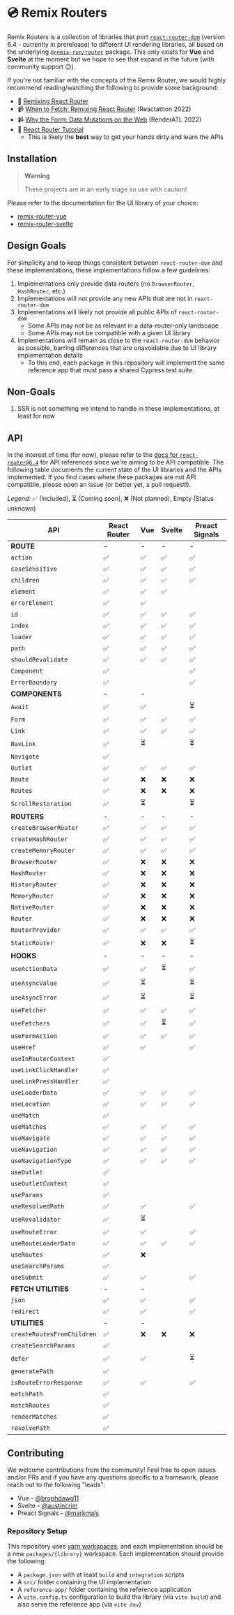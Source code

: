# 💿 Remix Routers

Remix Routers is a collection of libraries that port [`react-router-dom`][react-router-dom] (version 6.4 - currently in prerelease) to different UI rendering libraries, all based on the underlying [`@remix-run/router`][remix-router] package. This only exists for **Vue** and **Svelte** at the moment but we hope to see that expand in the future (with community support 😉).

If you're not familiar with the concepts of the Remix Router, we would highly recommend reading/watching the following to provide some background:

- 📖 [Remixing React Router][remixing-react-router]
- 📹 [When to Fetch: Remixing React Router][when-to-fetch] (Reactathon 2022)
- 📹 [Why the Form: Data Mutations on the Web][why-the-form] (RenderATL 2022)
- 📖 [React Router Tutorial][rr-tutorial]
  - This is likely the **best** way to get your hands dirty and learn the APIs

## Installation

> **Warning**
>
> These projects are in an early stage so use with caution!

Please refer to the documentation for the UI library of your choice:

- [remix-router-vue][vue-readme]
- [remix-router-svelte][svelte-readme]

## Design Goals

For simplicity and to keep things consistent between `react-router-dom` and these implementations, these implementations follow a few guidelines:

1. Implementations only provide data routers (no `BrowserRouter`, `HashRouter`, etc.)
2. Implementations will not provide any new APIs that are not in `react-router-dom`
3. Implementations will likely not provide all public APIs of `react-router-dom`
   - Some APIs may not be as relevant in a data-router-only landscape
   - Some APIs may not be compatible with a given UI library
4. Implementations will remain as close to the `react-router-dom` behavior as possible, barring differences that are unavoidable due to UI library implementation details
   - To this end, each package in this repository will implement the same reference app that must pass a shared Cypress test suite

## Non-Goals

1. SSR is not something we intend to handle in these implementations, at least for now

## API

In the interest of time (for now), please refer to the [docs for `react-router@6.4`][rr-docs] for API references since we're aiming to be API compatible. The following table documents the current state of the UI libraries and the APIs implemented. If you find cases where these packages are not API compatible, please open an issue (or better yet, a pull request!).

_Legend:_ ✅ (Included), ⏳ (Coming soon), ❌ (Not planned), Empty (Status unknown)

| API                        | React Router | Vue | Svelte | Preact Signals |
| -------------------------- | ------------ | --- | ------ | -------------- |
| **ROUTE**                  | -            | -   | -      | -              |
| `action`                   | ✅           | ✅  | ✅     | ✅             |
| `caseSensitive`            | ✅           | ✅  | ✅     | ✅             |
| `children`                 | ✅           | ✅  | ✅     | ✅             |
| `element`                  | ✅           | ✅  | ✅     |                |
| `errorElement`             | ✅           | ✅  |        |                |
| `id`                       | ✅           | ✅  | ✅     | ✅             |
| `index`                    | ✅           | ✅  | ✅     | ✅             |
| `loader`                   | ✅           | ✅  | ✅     | ✅             |
| `path`                     | ✅           | ✅  | ✅     | ✅             |
| `shouldRevalidate`         | ✅           | ✅  | ✅     | ✅             |
| `Component`                | ✅           |     |        | ✅             |
| `ErrorBoundary`            | ✅           |     |        | ✅             |
| **COMPONENTS**             | -            | -   |        |                |
| `Await`                    | ✅           | ✅  |        | ⏳             |
| `Form`                     | ✅           | ✅  | ✅     | ✅             |
| `Link`                     | ✅           | ✅  | ✅     | ✅             |
| `NavLink`                  | ✅           | ⏳  |        | ⏳             |
| `Navigate`                 | ✅           |     |        |                |
| `Outlet`                   | ✅           | ✅  | ✅     | ✅             |
| `Route`                    | ✅           | ❌  | ❌     | ❌             |
| `Routes`                   | ✅           | ❌  | ❌     | ❌             |
| `ScrollRestoration`        | ✅           | ⏳  |        | ⏳             |
| **ROUTERS**                | -            | -   | -      | -              |
| `createBrowserRouter`      | ✅           | ✅  | ✅     | ✅             |
| `createHashRouter`         | ✅           | ✅  | ✅     | ✅             |
| `createMemoryRouter`       | ✅           | ✅  | ✅     | ✅             |
| `BrowserRouter`            | ✅           | ❌  | ❌     | ❌             |
| `HashRouter`               | ✅           | ❌  | ❌     | ❌             |
| `HistoryRouter`            | ✅           | ❌  | ❌     | ❌             |
| `MemoryRouter`             | ✅           | ❌  | ❌     | ❌             |
| `NativeRouter`             | ✅           | ❌  | ❌     | ❌             |
| `Router`                   | ✅           | ❌  | ❌     | ❌             |
| `RouterProvider`           | ✅           | ✅  | ✅     | ✅             |
| `StaticRouter`             | ✅           | ❌  | ❌     | ⏳             |
| **HOOKS**                  | -            | -   | -      | -              |
| `useActionData`            | ✅           | ✅  | ⏳     | ✅             |
| `useAsyncValue`            | ✅           | ⏳  |        | ⏳             |
| `useAsyncError`            | ✅           | ⏳  |        | ⏳             |
| `useFetcher`               | ✅           | ✅  | ✅     | ✅             |
| `useFetchers`              | ✅           | ✅  | ⏳     | ✅             |
| `useFormAction`            | ✅           | ✅  | ✅     | ✅             |
| `useHref`                  | ✅           | ✅  |        | ✅             |
| `useInRouterContext`       | ✅           |     |        |                |
| `useLinkClickHandler`      | ✅           |     |        |                |
| `useLinkPressHandler`      | ✅           |     |        |                |
| `useLoaderData`            | ✅           | ✅  | ✅     | ✅             |
| `useLocation`              | ✅           | ✅  | ✅     | ✅             |
| `useMatch`                 | ✅           |     |        |                |
| `useMatches`               | ✅           | ✅  | ✅     | ✅             |
| `useNavigate`              | ✅           | ✅  | ✅     | ✅             |
| `useNavigation`            | ✅           | ✅  | ✅     | ✅             |
| `useNavigationType`        | ✅           | ✅  | ✅     | ✅             |
| `useOutlet`                | ✅           |     |        |                |
| `useOutletContext`         | ✅           |     |        |                |
| `useParams`                | ✅           |     |        |                |
| `useResolvedPath`          | ✅           | ✅  |        | ✅             |
| `useRevalidator`           | ✅           | ⏳  |        |                |
| `useRouteError`            | ✅           | ✅  |        | ✅             |
| `useRouteLoaderData`       | ✅           | ✅  | ✅     | ✅             |
| `useRoutes`                | ✅           | ❌  |        |                |
| `useSearchParams`          | ✅           |     |        |                |
| `useSubmit`                | ✅           | ✅  |        | ✅             |
| **FETCH UTILITIES**        | -            | -   |        |                |
| `json`                     | ✅           | ✅  |        | ✅             |
| `redirect`                 | ✅           | ✅  |        | ✅             |
| **UTILITIES**              | -            | -   |        |                |
| `createRoutesFromChildren` | ✅           | ❌  | ❌     | ❌             |
| `createSearchParams`       | ✅           |     |        |                |
| `defer`                    | ✅           | ✅  |        | ⏳             |
| `generatePath`             | ✅           |     |        |                |
| `isRouteErrorResponse`     | ✅           | ✅  |        | ✅             |
| `matchPath`                | ✅           |     |        |                |
| `matchRoutes`              | ✅           |     |        |                |
| `renderMatches`            | ✅           |     |        |                |
| `resolvePath`              | ✅           |     |        |                |

## Contributing

We welcome contributions from the community! Feel free to open issues and/or PRs and if you have any questions specific to a framework, please reach out to the following "leads":

- Vue - [@brophdawg11][brophdawg11]
- Svelte - [@austincrim][austincrim]
- Preact Signals - [@markmals][markmals]

### Repository Setup

This repository uses [yarn workspaces][workspaces], and each implementation should be a new `packages/{library}` workspace. Each implementation should provide the following:

- A `package.json` with at least `build` and `integration` scripts
- A `src/` folder containing the UI implementation
- A `reference-app/` folder containing the reference application
- A `vite.config.ts` configuration to build the library (via `vite build`) and also serve the reference app (via `vite dev`)

[react-router-dom]: https://www.npmjs.com/package/react-router-dom
[remix-router]: https://www.npmjs.com/package/@remix-run/router
[remixing-react-router]: https://remix.run/blog/remixing-react-router
[when-to-fetch]: https://www.youtube.com/watch?v=95B8mnhzoCM
[why-the-form]: https://www.youtube.com/watch?v=CbW6gGfXUE8
[rr-docs]: https://reactrouter.com/en/dev
[rr-tutorial]: https://reactrouter.com/en/dev/getting-started/tutorial
[workspaces]: https://classic.yarnpkg.com/lang/en/docs/workspaces
[vue-readme]: ./packages/vue#readme
[svelte-readme]: ./packages/svelte#readme
[brophdawg11]: https://github.com/brophdawg11/
[austincrim]: https://github.com/austincrim/
[markmals]: https://github.com/markmals/
